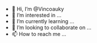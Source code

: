 - 👋 Hi, I’m @Vincoauky
- 👀 I’m interested in ...
- 🌱 I’m currently learning ...
- 💞️ I’m looking to collaborate on ...
- 📫 How to reach me ...

<!---
Vincoauky/Vincoauky is a ✨ special ✨ repository because its `README.md` (this file) appears on your GitHub profile.
You can click the Preview link to take a look at your changes.
--->

